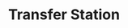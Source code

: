 ---
style: style1
image_path: images/transferstation.jpeg
link_path: /dft.html
title: Transfer Station
caption: Transfer Station
---